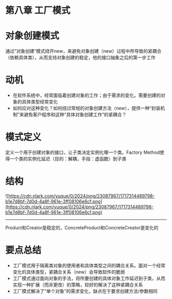 # 第八章 工厂模式

# 对象创建模式

通过“对象创建”模式绕开new，来避免对象创建（new）过程中所导致的紧耦合（依赖具体类），从而支持对象创建的稳定，他的接口抽象之后的第一步工作

# 动机

- 在软件系统中，经常面临着创建对象的工作；由于需求的变化，需要创建的对象的具体类型经常变化
- 如何应对这种变化？如何绕过常规的对象创建方法（new），提供一种“封装机制”来避免客户程序和这种“具体对象创建工作”的紧耦合？

# 模式定义

定义一个用于创建对象的接口，让子类决定实例化哪一个类。Factory Method使得一个类的实例化延迟（目的：解耦，手段：虚函数）到子类

# 结构

![https://cdn.nlark.com/yuque/0/2024/png/23087967/1717314489798-b1e7d8bf-7d0d-4a8f-961e-3ff08106e6cf.png](https://cdn.nlark.com/yuque/0/2024/png/23087967/1717314489798-b1e7d8bf-7d0d-4a8f-961e-3ff08106e6cf.png)

---

Product和Creator是稳定的，ConcreteProduct和ConcreteCreator是变化的

# 要点总结

- 工厂模式用于隔离类对象的使用者和具体类型之间的耦合关系。面对一个经常变化的具体类型，紧耦合关系（new）会导致软件的脆弱
- 工厂模式通过面向对象的手法，将所要创建的具体对象工作延迟到子类，从而实现一种扩展（而非更改）的策略，较好的解决了这种紧耦合关系
- 工厂模式解决了“单个对象”的需求变化，缺点在于要求创建方法/参数相同